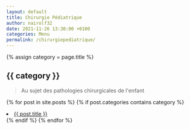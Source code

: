 ```yaml
---
layout: default
title: Chirurgie Pédiatrique
author: nairolf32
date: 2021-11-26 13:30:00 +0100
categories: Menu
permalink: /chirurgiepediatrique/
---
```


{% assign category = page.title %}

<h2>{{ category }}</h2>

> Au sujet des pathologies chirurgicales de l'enfant

{% for post in site.posts %}
{% if post.categories contains category %}
<li> <a href="{{ post.url | relative_url }}">{{ post.title }}</a></li>
{% endif %}
{% endfor %}
